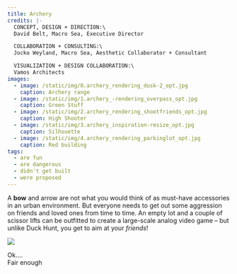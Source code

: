 ```yaml
---
title: Archery
credits: |-
  CONCEPT, DESIGN + DIRECTION:\
  David Belt, Macro Sea, Executive Director

  COLLABORATION + CONSULTING:\
  Jocko Weyland, Macro Sea, Aesthetic Collaborator + Consultant

  VISUALIZATION + DESIGN COLLABORATION:\
  Vamos Architects
images:
  - image: /static/img/0.archery_rendering_dusk-2_opt.jpg
    caption: Archery range
  - image: /static/img/1.archery_-rendering_overpass_opt.jpg
    caption: Green Stuff
  - image: /static/img/2.archery_rendering_shootfriends_opt.jpg
    caption: High Shooter
  - image: /static/img/3.archery_inspiration-resize_opt.jpg
    caption: Silhouette
  - image: /static/img/4.archery_rendering_parkinglot_opt.jpg
    caption: Red building
tags:
  - are fun
  - are dangerous
  - didn't get built 
  - were proposed
---
```



A **bow** and arrow are not what you would think of as must-have accessories in an urban environment. But everyone needs to get out some aggression on friends and loved ones from time to time. An empty lot and a couple of scissor lifts can be outfitted to create a large-scale analog video game – but unlike Duck Hunt, you get to aim at your *friends*!

![](/static/img/0.archery_rendering_dusk-2_opt.jpg)

Ok....\
Fair enough